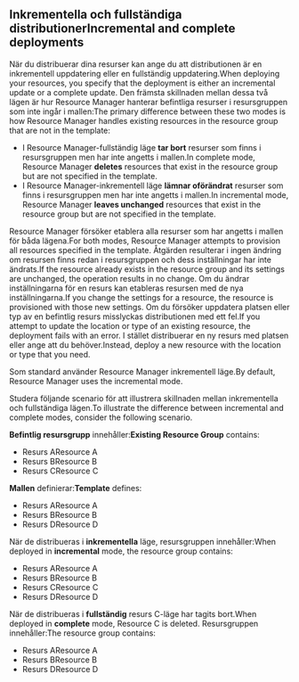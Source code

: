 ## <a name="incremental-and-complete-deployments"></a><span data-ttu-id="35891-101">Inkrementella och fullständiga distributioner</span><span class="sxs-lookup"><span data-stu-id="35891-101">Incremental and complete deployments</span></span>
<span data-ttu-id="35891-102">När du distribuerar dina resurser kan ange du att distributionen är en inkrementell uppdatering eller en fullständig uppdatering.</span><span class="sxs-lookup"><span data-stu-id="35891-102">When deploying your resources, you specify that the deployment is either an incremental update or a complete update.</span></span> <span data-ttu-id="35891-103">Den främsta skillnaden mellan dessa två lägen är hur Resource Manager hanterar befintliga resurser i resursgruppen som inte ingår i mallen:</span><span class="sxs-lookup"><span data-stu-id="35891-103">The primary difference between these two modes is how Resource Manager handles existing resources in the resource group that are not in the template:</span></span>

* <span data-ttu-id="35891-104">I Resource Manager-fullständig läge **tar bort** resurser som finns i resursgruppen men har inte angetts i mallen.</span><span class="sxs-lookup"><span data-stu-id="35891-104">In complete mode, Resource Manager **deletes** resources that exist in the resource group but are not specified in the template.</span></span> 
* <span data-ttu-id="35891-105">I Resource Manager-inkrementell läge **lämnar oförändrat** resurser som finns i resursgruppen men har inte angetts i mallen.</span><span class="sxs-lookup"><span data-stu-id="35891-105">In incremental mode, Resource Manager **leaves unchanged** resources that exist in the resource group but are not specified in the template.</span></span>

<span data-ttu-id="35891-106">Resource Manager försöker etablera alla resurser som har angetts i mallen för båda lägena.</span><span class="sxs-lookup"><span data-stu-id="35891-106">For both modes, Resource Manager attempts to provision all resources specified in the template.</span></span> <span data-ttu-id="35891-107">Åtgärden resulterar i ingen ändring om resursen finns redan i resursgruppen och dess inställningar har inte ändrats.</span><span class="sxs-lookup"><span data-stu-id="35891-107">If the resource already exists in the resource group and its settings are unchanged, the operation results in no change.</span></span> <span data-ttu-id="35891-108">Om du ändrar inställningarna för en resurs kan etableras resursen med de nya inställningarna.</span><span class="sxs-lookup"><span data-stu-id="35891-108">If you change the settings for a resource, the resource is provisioned with those new settings.</span></span> <span data-ttu-id="35891-109">Om du försöker uppdatera platsen eller typ av en befintlig resurs misslyckas distributionen med ett fel.</span><span class="sxs-lookup"><span data-stu-id="35891-109">If you attempt to update the location or type of an existing resource, the deployment fails with an error.</span></span> <span data-ttu-id="35891-110">I stället distribuerar en ny resurs med platsen eller ange att du behöver.</span><span class="sxs-lookup"><span data-stu-id="35891-110">Instead, deploy a new resource with the location or type that you need.</span></span>

<span data-ttu-id="35891-111">Som standard använder Resource Manager inkrementell läge.</span><span class="sxs-lookup"><span data-stu-id="35891-111">By default, Resource Manager uses the incremental mode.</span></span>

<span data-ttu-id="35891-112">Studera följande scenario för att illustrera skillnaden mellan inkrementella och fullständiga lägen.</span><span class="sxs-lookup"><span data-stu-id="35891-112">To illustrate the difference between incremental and complete modes, consider the following scenario.</span></span>

<span data-ttu-id="35891-113">**Befintlig resursgrupp** innehåller:</span><span class="sxs-lookup"><span data-stu-id="35891-113">**Existing Resource Group** contains:</span></span>

* <span data-ttu-id="35891-114">Resurs A</span><span class="sxs-lookup"><span data-stu-id="35891-114">Resource A</span></span>
* <span data-ttu-id="35891-115">Resurs B</span><span class="sxs-lookup"><span data-stu-id="35891-115">Resource B</span></span>
* <span data-ttu-id="35891-116">Resurs C</span><span class="sxs-lookup"><span data-stu-id="35891-116">Resource C</span></span>

<span data-ttu-id="35891-117">**Mallen** definierar:</span><span class="sxs-lookup"><span data-stu-id="35891-117">**Template** defines:</span></span>

* <span data-ttu-id="35891-118">Resurs A</span><span class="sxs-lookup"><span data-stu-id="35891-118">Resource A</span></span>
* <span data-ttu-id="35891-119">Resurs B</span><span class="sxs-lookup"><span data-stu-id="35891-119">Resource B</span></span>
* <span data-ttu-id="35891-120">Resurs D</span><span class="sxs-lookup"><span data-stu-id="35891-120">Resource D</span></span>

<span data-ttu-id="35891-121">När de distribueras i **inkrementella** läge, resursgruppen innehåller:</span><span class="sxs-lookup"><span data-stu-id="35891-121">When deployed in **incremental** mode, the resource group contains:</span></span>

* <span data-ttu-id="35891-122">Resurs A</span><span class="sxs-lookup"><span data-stu-id="35891-122">Resource A</span></span>
* <span data-ttu-id="35891-123">Resurs B</span><span class="sxs-lookup"><span data-stu-id="35891-123">Resource B</span></span>
* <span data-ttu-id="35891-124">Resurs C</span><span class="sxs-lookup"><span data-stu-id="35891-124">Resource C</span></span>
* <span data-ttu-id="35891-125">Resurs D</span><span class="sxs-lookup"><span data-stu-id="35891-125">Resource D</span></span>

<span data-ttu-id="35891-126">När de distribueras i **fullständig** resurs C-läge har tagits bort.</span><span class="sxs-lookup"><span data-stu-id="35891-126">When deployed in **complete** mode, Resource C is deleted.</span></span> <span data-ttu-id="35891-127">Resursgruppen innehåller:</span><span class="sxs-lookup"><span data-stu-id="35891-127">The resource group contains:</span></span>

* <span data-ttu-id="35891-128">Resurs A</span><span class="sxs-lookup"><span data-stu-id="35891-128">Resource A</span></span>
* <span data-ttu-id="35891-129">Resurs B</span><span class="sxs-lookup"><span data-stu-id="35891-129">Resource B</span></span>
* <span data-ttu-id="35891-130">Resurs D</span><span class="sxs-lookup"><span data-stu-id="35891-130">Resource D</span></span>
